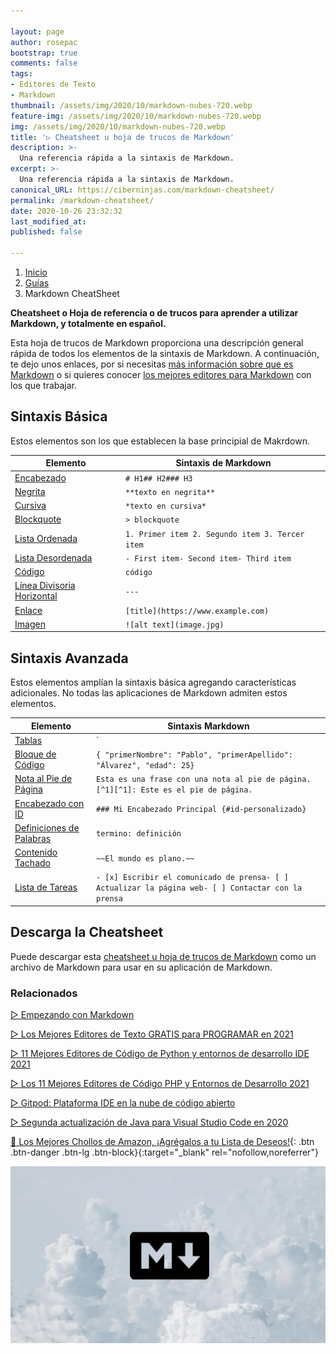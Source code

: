 ```yaml
---

layout: page
author: rosepac
bootstrap: true
comments: false
tags:
- Editores de Texto
- Markdown
thumbnail: /assets/img/2020/10/markdown-nubes-720.webp
feature-img: /assets/img/2020/10/markdown-nubes-720.webp
img: /assets/img/2020/10/markdown-nubes-720.webp
title: '▷ Cheatsheet u hoja de trucos de Markdown'
description: >-
  Una referencia rápida a la sintaxis de Markdown.
excerpt: >-
  Una referencia rápida a la sintaxis de Markdown.
canonical_URL: https://ciberninjas.com/markdown-cheatsheet/
permalink: /markdown-cheatsheet/
date: 2020-10-26 23:32:32
last_modified_at: 
published: false

---
```


<div class="hidden-sm-down">
<nav aria-label="breadcrumb">
  <ol class="breadcrumb">
    <li class="breadcrumb-item"><a href="/">Inicio</a></li>
    <li class="breadcrumb-item"><a href="/guias/">Guías</a></li>
    <li class="breadcrumb-item active" aria-current="page">Markdown CheatSheet</li>
  </ol>
</nav>
</div>

**Cheatsheet o Hoja de referencia o de trucos para aprender a utilizar Markdown, y totalmente en español.**

Esta hoja de trucos de Markdown proporciona una descripción general rápida de todos los elementos de la sintaxis de Markdown. A continuación, te dejo unos enlaces, por si necesitas [más información sobre que es Markdown](https://ciberninjas.com/markdown/) o si quieres conocer [los mejores editores para Markdown](https://ciberninjas.com/editores-markdown/) con los que trabajar.

<!-- No puede cubrir todos los casos extremos, cualquiera de estos elementos, consulte las guías de referencia para conocer la sintaxis básica y avanzada. -->

## **Sintaxis Básica**

Estos elementos son los que establecen la base principial de Makrdown.

| Elemento                                                     | Sintaxis de Markdown                            |
| ------------------------------------------------------------ | ----------------------------------------------- |
| [Encabezado](https://www.markdownguide.org/basic-syntax/#headings) | `# H1## H2### H3`                               |
| [Negrita](https://www.markdownguide.org/basic-syntax/#bold)  | `**texto en negrita**`                          |
| [Cursiva](https://www.markdownguide.org/basic-syntax/#italic) | `*texto en cursiva*`                            |
| [Blockquote](https://www.markdownguide.org/basic-syntax/#blockquotes-1) | `> blockquote`                                  |
| [Lista Ordenada](https://www.markdownguide.org/basic-syntax/#ordered-lists) | `1. Primer item 2. Segundo item 3. Tercer item` |
| [Lista Desordenada](https://www.markdownguide.org/basic-syntax/#unordered-lists) | `- First item- Second item- Third item`         |
| [Código](https://www.markdownguide.org/basic-syntax/#code)   | ``código``                                      |
| [Línea Divisoria Horizontal](https://www.markdownguide.org/basic-syntax/#horizontal-rules) | `---`                                           |
| [Enlace](https://www.markdownguide.org/basic-syntax/#links)  | `[title](https://www.example.com)`              |
| [Imagen](https://www.markdownguide.org/basic-syntax/#images-1) | `![alt text](image.jpg)`                        |

## **Sintaxis Avanzada**

Estos elementos amplían la sintaxis básica agregando características adicionales. No todas las aplicaciones de Markdown admiten estos elementos.

| Elemento                                                     | Sintaxis Markdown                                            |
| ------------------------------------------------------------ | ------------------------------------------------------------ |
| [Tablas](https://www.markdownguide.org/extended-syntax/#tables) | `| Sintaxis | Descripción || ----------- | ----------- || Encabezado | Título || Párrafo | Texto |` |
| [Bloque de Código](https://www.markdownguide.org/extended-syntax/#fenced-code-blocks) | ````{ "primerNombre": "Pablo", "primerApellido": "Álvarez", "edad": 25}```` |
| [Nota al Pie de Página](https://www.markdownguide.org/extended-syntax/#footnotes) | `Esta es una frase con una nota al pie de página. [^1][^1]: Este es el pie de página.` |
| [Encabezado con ID](https://www.markdownguide.org/extended-syntax/#heading-ids) | `### Mi Encabezado Principal {#id-personalizado}`                   |
| [Definiciones de Palabras](https://www.markdownguide.org/extended-syntax/#definition-lists) | `termino: definición`                                        |
| [Contenido Tachado](https://www.markdownguide.org/extended-syntax/#strikethrough) | `~~El mundo es plano.~~`                                     |
| [Lista de Tareas](https://www.markdownguide.org/extended-syntax/#task-lists) | `- [x] Escribir el comunicado de prensa- [ ] Actualizar la página web- [ ] Contactar con la prensa` |

## **Descarga la Cheatsheet**

Puede descargar esta [cheatsheet u hoja de trucos de Markdown](https://drive.google.com/file/d/1jrTzd53AvkiePGsE4iGl2Ja7vNSzB7gD/view?usp=sharing) como un archivo de Markdown para usar en su aplicación de Markdown.

### **Relacionados** <!-- omit in toc -->

[▷ Empezando con Markdown](https://ciberninjas.com/markdown/)

[▷ Los Mejores Editores de Texto GRATIS para PROGRAMAR en 2021](https://ciberninjas.com/mejores-editores-texto/)

[▷ 11 Mejores Editores de Código de Python y entornos de desarrollo IDE 2021](https://ciberninjas.com/mejores-ide-python/)

[▷ Los 11 Mejores Editores de Código PHP y Entornos de Desarrollo 2021](https://ciberninjas.com/mejores-editores-php/)

[▷ Gitpod: Plataforma IDE en la nube de código abierto](https://ciberninjas.com/gitpod-abre-el-codigo/)

[▷ Segunda actualización de Java para Visual Studio Code en 2020](https://ciberninjas.com/actualidad-java-visual-studio/)

[🛒 Los Mejores Chollos de Amazon, ¡Agrégalos a tu Lista de Deseos!](/amazon/ "Los Mejores Chollos de Amazon, Ofertas Flash, Black Monday y Amazon Prime Day"){: .btn .btn-danger .btn-lg .btn-block}{:target="_blank" rel="nofollow,noreferrer"}

![Una descripción general de Markdown, cómo funciona y qué puede hacer con él](/assets/img/2020/10/markdown-nubes-720.webp)